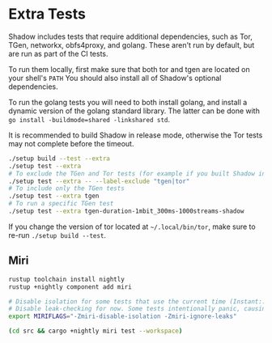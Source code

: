 # Extra Tests

Shadow includes tests that require additional dependencies, such as Tor, TGen,
networkx, obfs4proxy, and golang. These aren't run by default, but are run as
part of the CI tests.

To run them locally, first make sure that both tor and tgen are located on your
shell's `PATH` You should also install all of Shadow's optional dependencies.

To run the golang tests you will need to both install golang, and install
a dynamic version of the golang standard library. The latter can be done with
`go install -buildmode=shared -linkshared std`.

It is recommended to build Shadow in release mode, otherwise the Tor tests may
not complete before the timeout.

```bash
./setup build --test --extra
./setup test --extra
# To exclude the TGen and Tor tests (for example if you built Shadow in debug mode)
./setup test --extra -- --label-exclude "tgen|tor"
# To include only the TGen tests
./setup test --extra tgen
# To run a specific TGen test
./setup test --extra tgen-duration-1mbit_300ms-1000streams-shadow
```

If you change the version of tor located at `~/.local/bin/tor`, make sure to
re-run `./setup build --test`.

## Miri

```bash
rustup toolchain install nightly
rustup +nightly component add miri

# Disable isolation for some tests that use the current time (Instant::now).
# Disable leak-checking for now. Some tests intentionally panic, causing leaks.
export MIRIFLAGS="-Zmiri-disable-isolation -Zmiri-ignore-leaks"

(cd src && cargo +nightly miri test --workspace)
```
